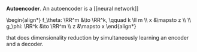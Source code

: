 **Autoencoder**. An autoencoder is a [[neural network]] 

\begin{align\*}
f_\theta: \RR^m &\to \RR^k, \qquad k \ll m \\\\
x &\mapsto z \\\\
\\\\
g_\phi: \RR^k &\to \RR^m \\\\
z &\mapsto x
\end{align\*}

that does dimensionality reduction by simultaneously learning an encoder and a decoder.